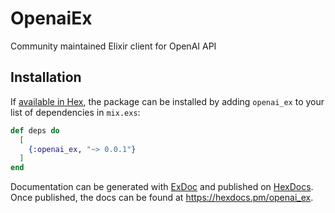 # OpenaiEx

Community maintained Elixir client for OpenAI API

## Installation

If [available in Hex](https://hex.pm/docs/publish), the package can be installed
by adding `openai_ex` to your list of dependencies in `mix.exs`:

```elixir
def deps do
  [
    {:openai_ex, "~> 0.0.1"}
  ]
end
```

Documentation can be generated with [ExDoc](https://github.com/elixir-lang/ex_doc)
and published on [HexDocs](https://hexdocs.pm). Once published, the docs can
be found at <https://hexdocs.pm/openai_ex>.
